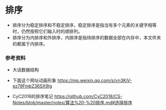 # 排序

- 排序分为稳定排序和不稳定排序，稳定排序是指当有多个元素的关键字相等时，仍然按照它们输入时的顺排列。
- 排序分为内排序和外排序，内排序是指待排序的数据全部在内存中，本文件夹的都属于内排序。

### 参考资料

- 大话数据结构

- 下面这个网址动画形象
https://mp.weixin.qq.com/s/vn3KiV-ez79FmbZ36SX9lg

- CyC2018的排序笔记
https://github.com/CyC2018/CS-Notes/blob/master/notes/算法%20-%20排序.md#选择排序